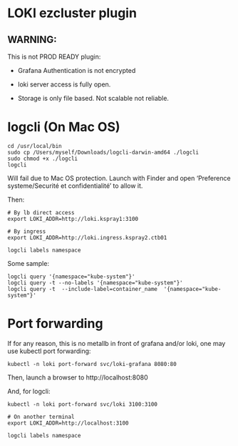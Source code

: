 # LOKI ezcluster plugin

## WARNING: 

This is not PROD READY plugin:

- Grafana Authentication is not encrypted

- loki server access is fully open.

- Storage is only file based. Not scalable not reliable.

# logcli (On Mac OS)

```
cd /usr/local/bin
sudo cp /Users/myself/Downloads/logcli-darwin-amd64 ./logcli
sudo chmod +x ./logcli
logcli
```

Will fail due to Mac OS protection.
Launch with Finder and open ‘Preference systeme/Securité et confidentialité’ to allow it.

Then:

```
# By lb direct access
export LOKI_ADDR=http://loki.kspray1:3100

# By ingress
export LOKI_ADDR=http://loki.ingress.kspray2.ctb01

logcli labels namespace
```

Some sample:

```
logcli query '{namespace="kube-system"}'
logcli query -t --no-labels '{namespace="kube-system"}'
logcli query -t  --include-label=container_name  '{namespace="kube-system"}'
```

# Port forwarding

If for any reason, this is no metallb in front of grafana and/or loki, one may use kubectl port forwarding:

```
kubectl -n loki port-forward svc/loki-grafana 8080:80
```

Then, launch a browser to http://localhost:8080

And, for logcli:

```
kubectl -n loki port-forward svc/loki 3100:3100

# On another terminal
export LOKI_ADDR=http://localhost:3100

logcli labels namespace
```


